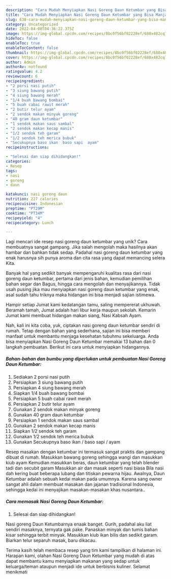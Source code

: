 ```yaml
---
description: "Cara Mudah Menyiapkan Nasi Goreng Daun Ketumbar yang Bisa Manjain Lidah"
title: "Cara Mudah Menyiapkan Nasi Goreng Daun Ketumbar yang Bisa Manjain Lidah"
slug: 638-cara-mudah-menyiapkan-nasi-goreng-daun-ketumbar-yang-bisa-manjain-lidah
category: Uncategorized
date: 2022-04-08T04:36:22.375Z
image: https://img-global.cpcdn.com/recipes/8bc0f56bf02228ef/680x482cq70/nasi-goreng-daun-ketumbar-foto-resep-utama.jpg
hideToc: false
enableToc: true
enableTocContent: false
thumbnail: https://img-global.cpcdn.com/recipes/8bc0f56bf02228ef/680x482cq70/nasi-goreng-daun-ketumbar-foto-resep-utama.jpg
cover: https://img-global.cpcdn.com/recipes/8bc0f56bf02228ef/680x482cq70/nasi-goreng-daun-ketumbar-foto-resep-utama.jpg
author: Admin
authorAv: notfound
ratingvalue: 4.2
reviewcount: 6
recipeingredient:
- "2 porsi nasi putih"
- "3 siung bawang putih"
- "4 siung bawang merah"
- "1/4 buah bawang bombai"
- "5 buah cabai rawit merah"
- "2 butir telur ayam"
- "2 sendok makan minyak goreng"
- "40 gram daun ketumbar"
- "1 sendok makan saus sambal"
- "2 sendok makan kecap manis"
- "1/2 sendok teh garam"
- "1/2 sendok teh merica bubuk"
- "Secukupnya baso ikan  baso sapi  ayam"
recipeinstructions:

- "Selesai dan siap dihidangkan!"
categories:
- Resep
tags:
- nasi
- goreng
- daun

katakunci: nasi goreng daun 
nutrition: 227 calories
recipecuisine: Indonesian
preptime: "PT29M"
cooktime: "PT34M"
recipeyield: "4"
recipecategory: Lunch

---
```





Lagi mencari ide resep nasi goreng daun ketumbar yang unik? Cara membuatnya sangat gampang. Jika salah mengolah maka hasilnya akan hambar dan bahkan tidak sedap. Padahal nasi goreng daun ketumbar yang enak harusnya sih punya aroma dan cita rasa yang dapat memancing selera Kita.





Banyak hal yang sedikit banyak mempengaruhi kualitas rasa dari nasi goreng daun ketumbar, pertama dari jenis bahan, kemudian pemilihan bahan segar dan Bagus, hingga cara mengolah dan menyajikannya. Tidak usah pusing jika mau menyiapkan nasi goreng daun ketumbar yang enak,      asal sudah tahu triknya maka hidangan ini bisa menjadi sajian istimewa.














Hampir setiap Jumat kami kedatangan tamu, saling mempererat ukhuwah. Beramah tamah, Jumat adalah hari libur kerja maupun sekolah. Kemarin Jumat kami membuat hidangan makan siang, Nasi Kabsah Ayam.






Nah, kali ini kita coba, yuk, ciptakan nasi goreng daun ketumbar sendiri di rumah. Tetap dengan bahan yang sederhana, sajian ini bisa memberi manfaat untuk membantu menjaga kesehatan tubuhmu sekeluarga. Anda bisa menyiapkan Nasi Goreng Daun Ketumbar memakai 13 bahan dan 0 langkah pembuatan. Berikut ini cara untuk menyiapkan hidangannya.

<!--inarticleads1-->

##### Bahan-bahan dan bumbu yang diperlukan untuk pembuatan Nasi Goreng Daun Ketumbar:

1. Sediakan 2 porsi nasi putih
1. Persiapkan 3 siung bawang putih
1. Persiapkan 4 siung bawang merah
1. Siapkan 1/4 buah bawang bombai
1. Persiapkan 5 buah cabai rawit merah
1. Persiapkan 2 butir telur ayam
1. Gunakan 2 sendok makan minyak goreng
1. Gunakan 40 gram daun ketumbar
1. Persiapkan 1 sendok makan saus sambal
1. Gunakan 2 sendok makan kecap manis
1. Siapkan 1/2 sendok teh garam
1. Gunakan 1/2 sendok teh merica bubuk
1. Gunakan Secukupnya baso ikan / baso sapi / ayam


Resep masakan dengan ketumbar ini termasuk sangat praktis dan gampang dibuat di rumah. Masukkan bawang goreng sehingga wangi dan masukkan kiub ayam Kemudian masukkan beras, daun ketumbar yang telah blender tadi dan secubit garam Masukkan air dan masak seperti nasi biasa Bila nasi dah kering buat beberapa lubang dan titiskan pewarna hijau. Awalnya, Daun Ketumbar adalah sebuah kedai makan pada umumnya. Karena sang owner sangat ahli dalam membuat masakan dan jajanan tradisional Indonesia, sehingga kedai ini menyajikan masakan-masakan khas nusantara.. 

<!--inarticleads2-->

##### Cara memasak Nasi Goreng Daun Ketumbar:


1. Selesai dan siap dihidangkan!

Nasi goreng Daun Ketumbarnya enaak banget. Gurih, padahal aku liat sendiri masaknya, ternyata gak pake. Panaskan minyak dan tumis bahan kisar sehingga terbit minyak. Masukkan kiub ikan bilis dan sedikit garam. Biarkan telur separuh masak, baru dikacau. 

Terima kasih telah membaca resep yang tim kami tampilkan di halaman ini. Harapan kami, olahan Nasi Goreng Daun Ketumbar yang mudah di atas dapat membantu kamu menyiapkan makanan yang sedap untuk keluarga/teman ataupun menjadi ide untuk berbisnis kuliner. Selamat menikmati

